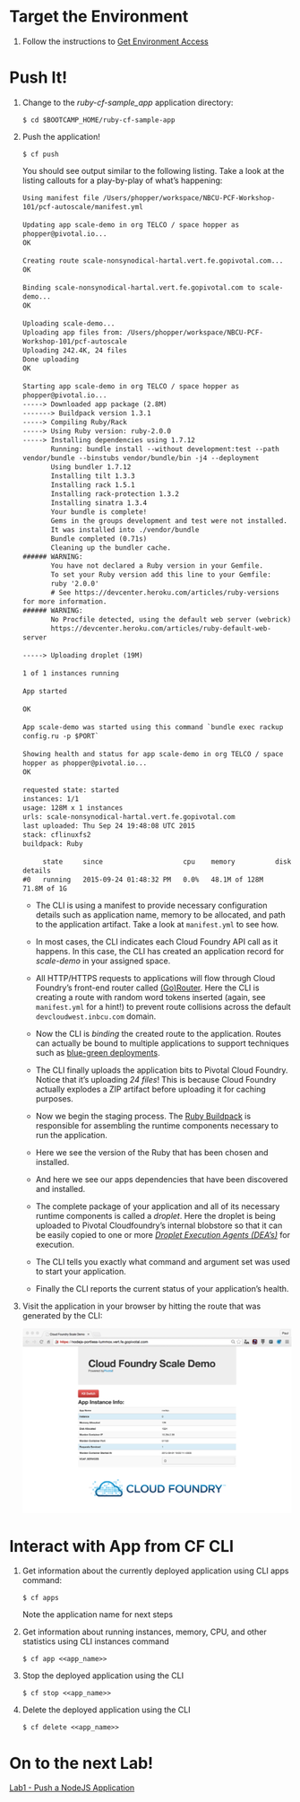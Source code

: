 Target the Environment
======================

1.  Follow the instructions to [Get Environment Access](../README.adoc)

Push It!
========

1.  Change to the *ruby-cf-sample\_app* application directory:

        $ cd $BOOTCAMP_HOME/ruby-cf-sample-app

2.  Push the application!

        $ cf push

    You should see output similar to the following listing. Take a look
    at the listing callouts for a play-by-play of what’s happening:

        Using manifest file /Users/phopper/workspace/NBCU-PCF-Workshop-101/pcf-autoscale/manifest.yml

        Updating app scale-demo in org TELCO / space hopper as phopper@pivotal.io...
        OK

        Creating route scale-nonsynodical-hartal.vert.fe.gopivotal.com...
        OK

        Binding scale-nonsynodical-hartal.vert.fe.gopivotal.com to scale-demo...
        OK

        Uploading scale-demo...
        Uploading app files from: /Users/phopper/workspace/NBCU-PCF-Workshop-101/pcf-autoscale
        Uploading 242.4K, 24 files
        Done uploading
        OK

        Starting app scale-demo in org TELCO / space hopper as phopper@pivotal.io...
        -----> Downloaded app package (2.8M)
        -------> Buildpack version 1.3.1
        -----> Compiling Ruby/Rack
        -----> Using Ruby version: ruby-2.0.0
        -----> Installing dependencies using 1.7.12
               Running: bundle install --without development:test --path vendor/bundle --binstubs vendor/bundle/bin -j4 --deployment
               Using bundler 1.7.12
               Installing tilt 1.3.3
               Installing rack 1.5.1
               Installing rack-protection 1.3.2
               Installing sinatra 1.3.4
               Your bundle is complete!
               Gems in the groups development and test were not installed.
               It was installed into ./vendor/bundle
               Bundle completed (0.71s)
               Cleaning up the bundler cache.
        ###### WARNING:
               You have not declared a Ruby version in your Gemfile.
               To set your Ruby version add this line to your Gemfile:
               ruby '2.0.0'
               # See https://devcenter.heroku.com/articles/ruby-versions for more information.
        ###### WARNING:
               No Procfile detected, using the default web server (webrick)
               https://devcenter.heroku.com/articles/ruby-default-web-server

        -----> Uploading droplet (19M)

        1 of 1 instances running

        App started

        OK

        App scale-demo was started using this command `bundle exec rackup config.ru -p $PORT`

        Showing health and status for app scale-demo in org TELCO / space hopper as phopper@pivotal.io...
        OK

        requested state: started
        instances: 1/1
        usage: 128M x 1 instances
        urls: scale-nonsynodical-hartal.vert.fe.gopivotal.com
        last uploaded: Thu Sep 24 19:48:08 UTC 2015
        stack: cflinuxfs2
        buildpack: Ruby

             state     since                    cpu    memory          disk          details
        #0   running   2015-09-24 01:48:32 PM   0.0%   48.1M of 128M   71.8M of 1G

    -   The CLI is using a manifest to provide necessary configuration
        details such as application name, memory to be allocated, and
        path to the application artifact. Take a look at `manifest.yml`
        to see how.

    -   In most cases, the CLI indicates each Cloud Foundry API call as
        it happens. In this case, the CLI has created an application
        record for *scale-demo* in your assigned space.

    -   All HTTP/HTTPS requests to applications will flow through Cloud
        Foundry’s front-end router called
        [(Go)Router](http://docs.cloudfoundry.org/concepts/architecture/router.html).
        Here the CLI is creating a route with random word tokens
        inserted (again, see `manifest.yml` for a hint!) to prevent
        route collisions across the default `devcloudwest.inbcu.com`
        domain.

    -   Now the CLI is *binding* the created route to the application.
        Routes can actually be bound to multiple applications to support
        techniques such as [blue-green
        deployments](http://www.mattstine.com/2013/07/10/blue-green-deployments-on-cloudfoundry).

    -   The CLI finally uploads the application bits to Pivotal Cloud
        Foundry. Notice that it’s uploading *24 files*! This is because
        Cloud Foundry actually explodes a ZIP artifact before uploading
        it for caching purposes.

    -   Now we begin the staging process. The [Ruby
        Buildpack](https://github.com/cloudfoundry/ruby-buildpack) is
        responsible for assembling the runtime components necessary to
        run the application.

    -   Here we see the version of the Ruby that has been chosen and
        installed.

    -   And here we see our apps dependencies that have been discovered
        and installed.

    -   The complete package of your application and all of its
        necessary runtime components is called a *droplet*. Here the
        droplet is being uploaded to Pivotal Cloudfoundry’s internal
        blobstore so that it can be easily copied to one or more
        *[Droplet Execution Agents
        (DEA’s)](http://docs.cloudfoundry.org/concepts/architecture/execution-agent.html)*
        for execution.

    -   The CLI tells you exactly what command and argument set was used
        to start your application.

    -   Finally the CLI reports the current status of your application’s
        health.

3.  Visit the application in your browser by hitting the route that was
    generated by the CLI:

    ![](lab-ruby.png)

Interact with App from CF CLI
=============================

1.  Get information about the currently deployed application using CLI
    apps command:

        $ cf apps

    Note the application name for next steps

2.  Get information about running instances, memory, CPU, and other
    statistics using CLI instances command

        $ cf app <<app_name>>

3.  Stop the deployed application using the CLI

        $ cf stop <<app_name>>

4.  Delete the deployed application using the CLI

        $ cf delete <<app_name>>

On to the next Lab!
===================

[Lab1 - Push a NodeJS Application](/demos/lab-node)
